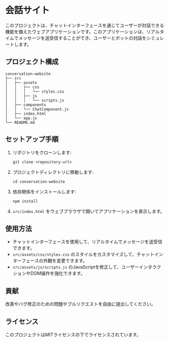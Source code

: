# 会話サイト

このプロジェクトは、チャットインターフェースを通じてユーザーが対話できる機能を備えたウェブアプリケーションです。このアプリケーションは、リアルタイムでメッセージを送受信することができ、ユーザーとボットの対話をシミュレートします。

## プロジェクト構成

```
conversation-website
├── src
│   ├── assets
│   │   ├── css
│   │   │   └── styles.css
│   │   ├── js
│   │   │   └── scripts.js
│   ├── components
│   │   └── ChatComponent.js
│   ├── index.html
│   └── app.js
└── README.md
```

## セットアップ手順

1. リポジトリをクローンします:
   ```
   git clone <repository-url>
   ```

2. プロジェクトディレクトリに移動します:
   ```
   cd conversation-website
   ```

3. 依存関係をインストールします:
   ```
   npm install
   ```

4. `src/index.html` をウェブブラウザで開いてアプリケーションを表示します。

## 使用方法

- チャットインターフェースを使用して、リアルタイムでメッセージを送受信できます。
- `src/assets/css/styles.css` のスタイルをカスタマイズして、チャットインターフェースの外観を変更できます。
- `src/assets/js/scripts.js` のJavaScriptを修正して、ユーザーインタラクションやDOM操作を強化できます。

## 貢献

改善やバグ修正のための問題やプルリクエストを自由に提出してください。

## ライセンス

このプロジェクトはMITライセンスの下でライセンスされています。